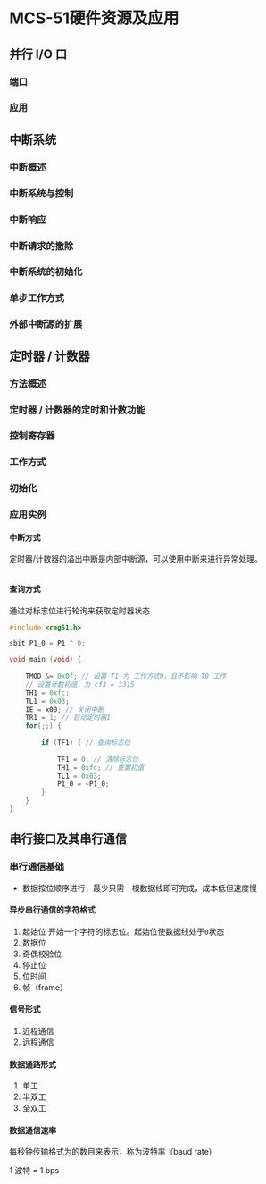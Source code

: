 # MCS-51硬件资源及应用

## 并行 I/O 口

### 端口

### 应用

## 中断系统

### 中断概述

### 中断系统与控制

### 中断响应

### 中断请求的撤除

### 中断系统的初始化

### 单步工作方式

### 外部中断源的扩展

## 定时器 / 计数器

### 方法概述

### 定时器 / 计数器的定时和计数功能

### 控制寄存器

### 工作方式

### 初始化

### 应用实例

#### 中断方式

定时器/计数器的溢出中断是内部中断源，可以使用中断来进行异常处理。

```c

```

#### 查询方式

通过对标志位进行轮询来获取定时器状态

```c
#include <reg51.h>

sbit P1_0 = P1 ^ 0;

void main (void) {
    
    TMOD &= 0x0f; // 设置 T1 为 工作方式0，且不影响 T0 工作
    // 设置计数初值，为 cf3 = 3315
    TH1 = 0xfc;
    TL1 = 0x03;
    IE = x00; // 关闭中断
    TR1 = 1; // 启动定时器1
    for(;;) {
        
        if (TF1) { // 查询标志位
            
            TF1 = 0; // 清除标志位
            TH1 = 0xfc; // 重置初值
            TL1 = 0x03;
            P1_0 = ~P1_0;
        }
    }
}
```

## 串行接口及其串行通信

### 串行通信基础

- 数据按位顺序进行，最少只需一根数据线即可完成，成本低但速度慢

#### 异步串行通信的字符格式

1. 起始位 开始一个字符的标志位。起始位使数据线处于`0`状态
2. 数据位 
3. 奇偶校验位
4. 停止位
5. 位时间
6. 帧（frame）

#### 信号形式

1. 近程通信
2. 远程通信

#### 数据通路形式

1. 单工
2. 半双工
3. 全双工

#### 数据通信速率

每秒钟传输格式为的数目来表示，称为波特率（baud rate）

1 波特 = 1 bps
